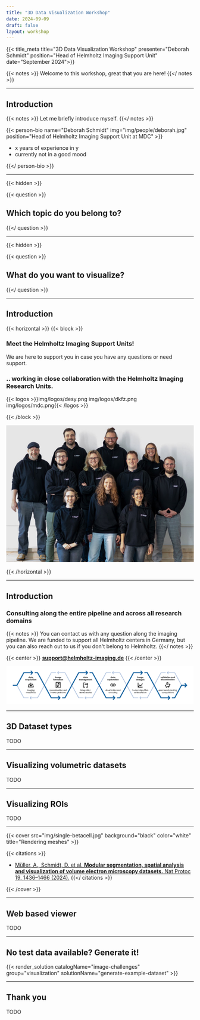 ```yaml
---
title: "3D Data Visualization Workshop"
date: 2024-09-09
draft: false
layout: workshop
---
```


{{< title_meta title="3D Data Visualization Workshop" presenter="Deborah Schmidt" position="Head of Helmholtz Imaging Support Unit" date="September 2024">}}

{{< notes >}}
Welcome to this workshop, great that you are here!
{{</ notes >}}

---

## Introduction

{{< notes >}}
Let me briefly introduce myself.
{{</ notes >}}

{{< person-bio name="Deborah Schmidt" img="img/people/deborah.jpg" position="Head of Helmholtz Imaging Support Unit at MDC" >}}
* x years of experience in y
* currently not in a good mood

{{</ person-bio >}}

---
{{< hidden >}}

{{< question >}}
## Which topic do you belong to?
{{</ question >}}

---
{{< hidden >}}

{{< question >}}
## What do you want to visualize?
{{</ question >}}

---

## Introduction

{{< horizontal >}}
{{< block >}}

### Meet the Helmholtz Imaging Support Units!

We are here to support you in case you have any questions or need support.

### .. working in close collaboration with the Helmholtz Imaging Research Units.

{{< logos >}}img/logos/desy.png
img/logos/dkfz.png
img/logos/mdc.png{{< /logos >}}

{{< /block >}}

![](img/people/hi-support-staff.jpg)

{{< /horizontal >}}

---

## Introduction
### Consulting along the entire pipeline and across all research domains
{{< notes >}}
You can contact us with any question along the imaging pipeline. We are funded to support all Helmholtz centers in 
Germany, but you can also reach out to us if you don't belong to Helmholtz.
{{</ notes >}}

{{< center >}}
**support@helmholtz-imaging.de**
{{< /center >}}

![](img/pipeline.png)

---

## 3D Dataset types

TODO

---

## Visualizing volumetric datasets

TODO

---

## Visualizing ROIs

TODO

---

{{< cover src="img/single-betacell.jpg" background="black" color="white" title="Rendering meshes" >}}

{{< citations >}}
- [Müller, A., Schmidt, D. et al. **Modular segmentation, spatial analysis and visualization of volume 
  electron microscopy datasets.** Nat Protoc 19, 1436–1466 (2024).](https://doi.org/10.1038/s41596-024-00957-5) 
{{</ citations >}}

{{< /cover >}}

---

## Web based viewer

TODO

---

## No test data available? Generate it!

{{< render_solution catalogName="image-challenges" group="visualization" solutionName="generate-example-dataset" >}}

---

## Thank you

TODO